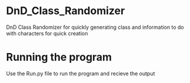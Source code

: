 # DnD_Class_Randomizer
 DnD Class Randomizer for quickly generating class and information to do with characters for quick creation

# Running the program
Use the Run.py file to run the program and recieve the output
